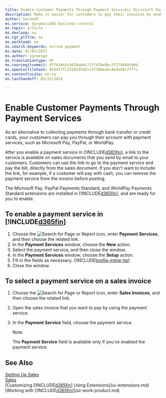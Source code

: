 ```yaml
---
title: Enable Customer Payments Through Payment Services| Microsoft Docs
description: Make it easier for customers to pay their invoices by enabling payment services.
author: SorenGP
ms.service: dynamics365-business-central
ms.topic: article
ms.devlang: na
ms.tgt_pltfrm: na
ms.workload: na
ms.search.keywords: online payment
ms.date: 07/07/2017
ms.author: sgroespe
ms.translationtype: HT
ms.sourcegitcommit: d7fb34e1c9428a64c71ff47be8bcff174649c00d
ms.openlocfilehash: 0154f7fc231023542cc5f389ea6c8a3e99c7fffc
ms.contentlocale: en-ca
ms.lasthandoff: 03/22/2018

---
```

# <a name="enable-customer-payments-through-payment-services"></a>Enable Customer Payments Through Payment Services
As an alternative to collecting payments through bank transfer or credit cards, your customers can pay you through their account with payment services, such as Microsoft Pay, PayPal, or WorldPay.  

After you enable a payment service in [!INCLUDE[d365fin](includes/d365fin_md.md)], a link to the service is available on sales documents that you send by email to your customers. Customers can use the link to go to the payment service and pay the bill, directly from the sales document. If you don't want to include the link, for example, if a customer will pay with cash, you can remove the payment service from the invoice before posting.  

The Microsoft Pay, PayPal Payments Standard, and WorldPay Payments Standard extensions are installed in [!INCLUDE[d365fin](includes/d365fin_md.md)], and are ready for you to enable.  

## <a name="to-enable-a-payment-service-in-included365finincludesd365finmdmd"></a>To enable a payment service in [!INCLUDE[d365fin](includes/d365fin_md.md)]
1. Choose the ![Search for Page or Report](media/ui-search/search_small.png "Search for Page or Report icon") icon, enter **Payment Services**, and then choose the related link.  
2. In the **Payment Services** window, choose the **New** action.  
3. Select the payment service, and then close the window.  
4. In the **Payment Services** window, choose the **Setup** action.  
5. Fill in the fields as necessary. [!INCLUDE[tooltip-inline-tip](includes/tooltip-inline-tip_md.md)]  
6. Close the window.  

## <a name="to-select-a-payment-service-on-a-sales-invoice"></a>To select a payment service on a sales invoice
1. Choose the ![Search for Page or Report](media/ui-search/search_small.png "Search for Page or Report icon") icon, enter **Sales Invoices**, and then choose the related link.  
2. Open the sales invoice that you want to pay by using the payment service.  
3. In the **Payment Service** field, choose the payment service.  

    > [!NOTE]  
    > The **Payment Service** field is available only if you've enabled the payment service.  

## <a name="see-also"></a>See Also  
[Setting Up Sales](sales-setup-sales.md)  
[Sales](sales-manage-sales.md)  
[Customizing [!INCLUDE[d365fin](includes/d365fin_md.md)] Using Extensions](ui-extensions.md)  
[Working with [!INCLUDE[d365fin](includes/d365fin_md.md)]](ui-work-product.md)  

